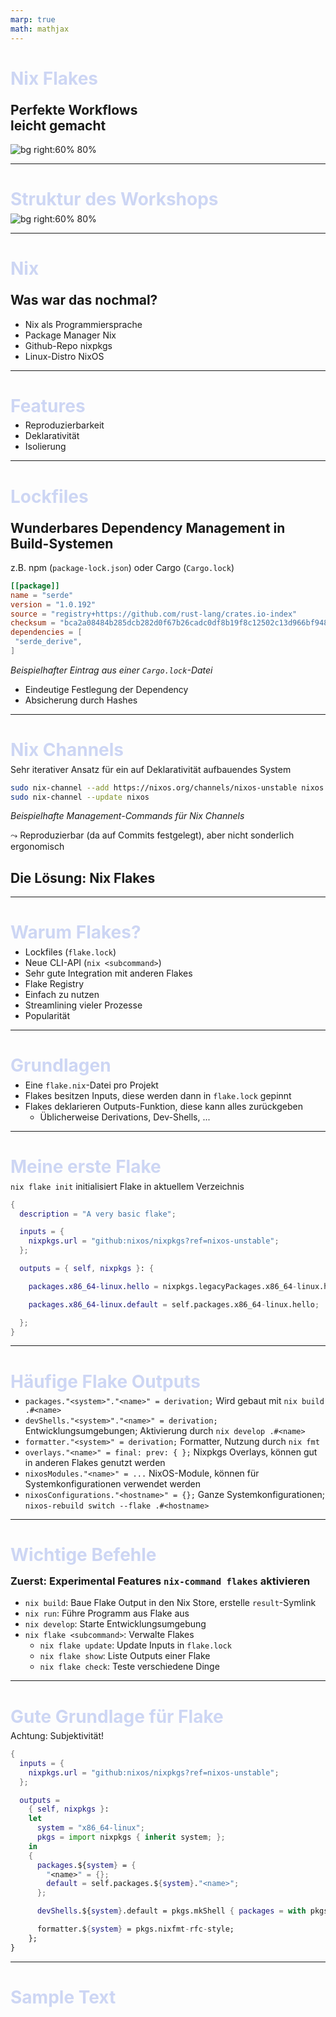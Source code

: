 ```yaml
---
marp: true
math: mathjax
---
```

<style>
section {
  background: #1e1e2e;
  color: #cdd6f4;
}
h1 {
  color: #cdd6f4;
  font-size: 200%;
  margin-bottom: -.3em;
}
</style>

# Nix Flakes
## Perfekte Workflows <br> leicht gemacht

![bg right:60% 80%](https://upload.wikimedia.org/wikipedia/commons/thumb/2/28/Nix_snowflake.svg/886px-Nix_snowflake.svg.png)

---
# Struktur des Workshops

![bg right:60% 80%](https://upload.wikimedia.org/wikipedia/commons/thumb/2/28/Nix_snowflake.svg/886px-Nix_snowflake.svg.png)

---
# Nix
## Was war das nochmal?
- Nix als Programmiersprache
- Package Manager Nix
- Github-Repo nixpkgs
- Linux-Distro NixOS

---
# Features
- Reproduzierbarkeit
- Deklarativität
- Isolierung

---
# Lockfiles
## Wunderbares Dependency Management in Build-Systemen
z.B. npm (`package-lock.json`) oder Cargo (`Cargo.lock`)
```toml
[[package]]
name = "serde"
version = "1.0.192"
source = "registry+https://github.com/rust-lang/crates.io-index"
checksum = "bca2a08484b285dcb282d0f67b26cadc0df8b19f8c12502c13d966bf9482f001"
dependencies = [
 "serde_derive",
]
```
*Beispielhafter Eintrag aus einer `Cargo.lock`-Datei*
- Eindeutige Festlegung der Dependency
- Absicherung durch Hashes

---
# Nix Channels
Sehr iterativer Ansatz für ein auf Deklarativität aufbauendes System
```sh
sudo nix-channel --add https://nixos.org/channels/nixos-unstable nixos
sudo nix-channel --update nixos
```
*Beispielhafte Management-Commands für Nix Channels*

$\leadsto$ Reproduzierbar (da auf Commits festgelegt), aber nicht sonderlich ergonomisch

## Die Lösung: Nix Flakes

---
# Warum Flakes?
- Lockfiles (`flake.lock`)
- Neue CLI-API (`nix <subcommand>`)
- Sehr gute Integration mit anderen Flakes
- Flake Registry
- Einfach zu nutzen
- Streamlining vieler Prozesse
- Popularität

---
# Grundlagen
- Eine `flake.nix`-Datei pro Projekt
- Flakes besitzen Inputs, diese werden dann in `flake.lock` gepinnt
- Flakes deklarieren Outputs-Funktion, diese kann alles zurückgeben
  - Üblicherweise Derivations, Dev-Shells, ...

---
# Meine erste Flake
`nix flake init` initialisiert Flake in aktuellem Verzeichnis
```nix
{
  description = "A very basic flake";

  inputs = {
    nixpkgs.url = "github:nixos/nixpkgs?ref=nixos-unstable";
  };

  outputs = { self, nixpkgs }: {

    packages.x86_64-linux.hello = nixpkgs.legacyPackages.x86_64-linux.hello;

    packages.x86_64-linux.default = self.packages.x86_64-linux.hello;

  };
}
```

---
# Häufige Flake Outputs
- `packages."<system>"."<name>" = derivation;`
  Wird gebaut mit `nix build .#<name>`
- `devShells."<system>"."<name>" = derivation;`
  Entwicklungsumgebungen; Aktivierung durch `nix develop .#<name>`
- `formatter."<system>" = derivation;`
  Formatter, Nutzung durch `nix fmt`
- `overlays."<name>" = final: prev: { };`
  Nixpkgs Overlays, können gut in anderen Flakes genutzt werden
- `nixosModules."<name>" = ...`
  NixOS-Module, können für Systemkonfigurationen verwendet werden
- `nixosConfigurations."<hostname>" = {};`
  Ganze Systemkonfigurationen; `nixos-rebuild switch --flake .#<hostname>`

---
# Wichtige Befehle
### Zuerst: Experimental Features `nix-command flakes` aktivieren
- `nix build`: Baue Flake Output in den Nix Store, erstelle `result`-Symlink
- `nix run`: Führe Programm aus Flake aus
- `nix develop`: Starte Entwicklungsumgebung
- `nix flake <subcommand>`: Verwalte Flakes
  - `nix flake update`: Update Inputs in `flake.lock`
  - `nix flake show`: Liste Outputs einer Flake
  - `nix flake check`: Teste verschiedene Dinge

---
# Gute Grundlage für Flake
Achtung: Subjektivität!
```nix
{
  inputs = {
    nixpkgs.url = "github:nixos/nixpkgs?ref=nixos-unstable";
  };

  outputs =
    { self, nixpkgs }:
    let
      system = "x86_64-linux";
      pkgs = import nixpkgs { inherit system; };
    in
    {
      packages.${system} = {
        "<name>" = {};
        default = self.packages.${system}."<name>";
      };

      devShells.${system}.default = pkgs.mkShell { packages = with pkgs; [ hello ]; };

      formatter.${system} = pkgs.nixfmt-rfc-style;
    };
}
```

---
# Sample Text
